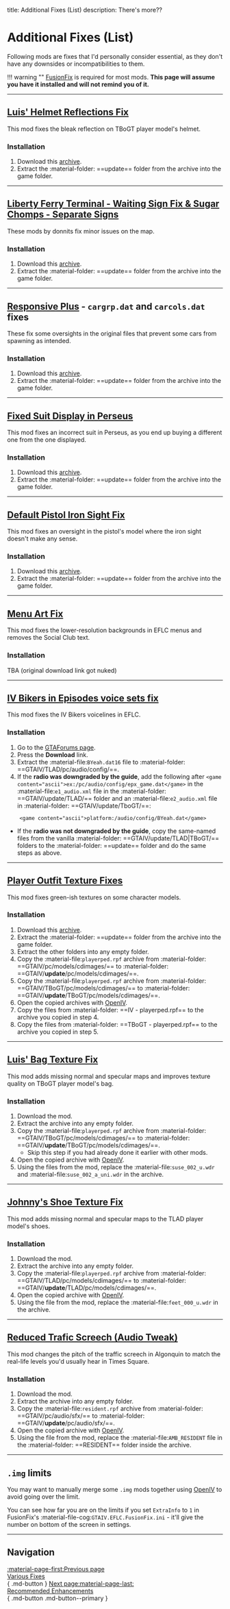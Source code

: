 title: Additional Fixes (List)
description: There's more??

# Additional Fixes (List)

Following mods are fixes that I'd personally consider essential, as they don't have any downsides or incompatibilities to them.

!!! warning ""
    [FusionFix](../essential-modding/fusionfix.md) is required for most mods. **This page will assume you have it installed and will not remind you of it.**

---

## [Luis' Helmet Reflections Fix](https://www.gtainside.com/en/gta4/skins/125863-luis-s-helmet-reflections-fix/)

This mod fixes the bleak reflection on TBoGT player model's helmet.

<h3>Installation</h3>

1. Download this [archive](https://drive.google.com/file/d/14uB8cRR7DXYXc4HPCxoGd3J78nc1zBK8/view?usp=sharing).
2. Extract the :material-folder: ==update== folder from the archive into the game folder.

---

## [Liberty Ferry Terminal - Waiting Sign Fix & Sugar Chomps - Separate Signs](https://gtaforums.com/topic/974798-donnits-bakery/)

These mods by donnits fix minor issues on the map.

<h3>Installation</h3>

1. Download this [archive](https://drive.google.com/file/d/1LnT29wamuxJp1Xo074b50IU8gLDJjRxL/view?usp=sharing).
2. Extract the :material-folder: ==update== folder from the archive into the game folder.

---

## [Responsive Plus](https://gtaforums.com/topic/931069-iveflc-responsive-plus/) - `cargrp.dat` and `carcols.dat` fixes

These fix some oversights in the original files that prevent some cars from spawning as intended.

<h3>Installation</h3>

1. Download this [archive](https://drive.google.com/file/d/1s0upbkeDpH9zJ03ELXrcOItMZw17xvVC/view?usp=sharing).
2. Extract the :material-folder: ==update== folder from the archive into the game folder.

---

## [Fixed Suit Display in Perseus](https://gtaforums.com/topic/984565-iv-fixed-suit-display-in-perseus/)

This mod fixes an incorrect suit in Perseus, as you end up buying a different one from the one displayed.

<h3>Installation</h3>

1. Download this [archive](https://drive.google.com/file/d/19HKJfv_nwLJQxlkiQMnoNqRAymgwAElq/view?usp=sharing).
2. Extract the :material-folder: ==update== folder from the archive into the game folder.

---

## [Default Pistol Iron Sight Fix](https://www.nexusmods.com/gta4/mods/15)

This mod fixes an oversight in the pistol's model where the iron sight doesn't make any sense.

<h3>Installation</h3>

1. Download this [archive](https://drive.google.com/file/d/1xVV-towntlO8uZX5N1Ftt83zGljKIamf/view?usp=sharing).
2. Extract the :material-folder: ==update== folder from the archive into the game folder.

---

## [Menu Art Fix](https://gtaforums.com/topic/887527-ash_735s-workshop/page/5/#comment-1072165611)

This mod fixes the lower-resolution backgrounds in EFLC menus and removes the Social Club text.

<h3>Installation</h3>

TBA (original download link got nuked)

---

## [IV Bikers in Episodes voice sets fix](https://gtaforums.com/topic/992050-iv-bikers-in-episodes-voice-sets-fix/)

This mod fixes the IV Bikers voicelines in EFLC.

<h3>Installation</h3>

1. Go to the [GTAForums page](https://gtaforums.com/topic/992050-iv-bikers-in-episodes-voice-sets-fix/).
2. Press the **Download** link.
3. Extract the :material-file:`BYeah.dat16` file to :material-folder: ==GTAIV/TLAD/pc/audio/config/==.
4. If the **radio was downgraded by the guide**, add the following after `<game content="ascii">ex:/pc/audio/config/epx_game.dat</game>` in the :material-file:`e1_audio.xml` file in the :material-folder: ==GTAIV/update/TLAD/== folder and an :material-file:`e2_audio.xml` file in :material-folder: ==GTAIV/update/TboGT/==:

```text
    <game content="ascii">platform:/audio/config/BYeah.dat</game>
```

- If the **radio was not downgraded by the guide**, copy the same-named files from the vanilla :material-folder: ==GTAIV/update/TLAD|TBoGT/== folders to the :material-folder: ==update== folder and do the same steps as above.

---

## [Player Outfit Texture Fixes](https://gtaforums.com/topic/925011-player-outfit-texture-fixes)

This mod fixes green-ish textures on some character models.

<h3>Installation</h3>

1. Download this [archive](https://drive.google.com/file/d/1R--bkDVJIEk_ZzScJNuLQn7B6yCIuQwv/view?usp=sharing).
2. Extract the :material-folder: ==update== folder from the archive into the game folder.
3. Extract the other folders into any empty folder.
4. Copy the :material-file:`playerped.rpf` archive from :material-folder: ==GTAIV/pc/models/cdimages/== to :material-folder: ==GTAIV/**update**/pc/models/cdimages/==.
5. Copy the :material-file:`playerped.rpf` archive from :material-folder: ==GTAIV/TBoGT/pc/models/cdimages/== to :material-folder: ==GTAIV/**update**/TBoGT/pc/models/cdimages/==.
6. Open the copied archives with [OpenIV](../../resources/openiv.md/#editing-existing-archives-installing-mods-to-game-files).
7. Copy the files from :material-folder: ==IV - playerped.rpf== to the archive you copied in step 4.
8. Copy the files from :material-folder: ==TBoGT - playerped.rpf== to the archive you copied in step 5.

---

## [Luis' Bag Texture Fix](https://www.gtainside.com/en/gta4/skins/136118-luis-s-bag-texture-fix/)

This mod adds missing normal and specular maps and improves texture quality on TBoGT player model's bag.

<h3>Installation</h3>

1. Download the mod.
2. Extract the archive into any empty folder.
3. Copy the :material-file:`playerped.rpf` archive from :material-folder: ==GTAIV/TBoGT/pc/models/cdimages/== to :material-folder: ==GTAIV/**update**/TBoGT/pc/models/cdimages/==.
    - Skip this step if you had already done it earlier with other mods.
4. Open the copied archive with [OpenIV](../../resources/openiv.md/#editing-existing-archives-installing-mods-to-game-files).
5. Using the files from the mod, replace the :material-file:`suse_002_u.wdr` and :material-file:`suse_002_a_uni.wdr` in the archive.

---

## [Johnny's Shoe Texture Fix](https://www.gtainside.com/en/gta4/skins/125196-johnny-s-shoe-texture-fix/)

This mod adds missing normal and specular maps to the TLAD player model's shoes.

<h3>Installation</h3>

1. Download the mod.
2. Extract the archive into any empty folder.
3. Copy the :material-file:`playerped.rpf` archive from :material-folder: ==GTAIV/TLAD/pc/models/cdimages/== to :material-folder: ==GTAIV/**update**/TLAD/pc/models/cdimages/==.
4. Open the copied archive with [OpenIV](../../resources/openiv.md/#editing-existing-archives-installing-mods-to-game-files).
5. Using the file from the mod, replace the :material-file:`feet_000_u.wdr` in the archive.

---

## [Reduced Trafic Screech (Audio Tweak)](https://gtaforums.com/topic/990400-reduced-traffic-screech-audio-tweak/)

This mod changes the pitch of the traffic screech in Algonquin to match the real-life levels you'd usually hear in Times Square.

<h3>Installation</h3>

1. Download the mod.
2. Extract the archive into any empty folder.
3. Copy the :material-file:`resident.rpf` archive from :material-folder: ==GTAIV/pc/audio/sfx/== to :material-folder: ==GTAIV/**update**/pc/audio/sfx/==.
4. Open the copied archive with [OpenIV](../../resources/openiv.md/#editing-existing-archives-installing-mods-to-game-files).
5. Using the file from the mod, replace the :material-file:`AMB_RESIDENT` file in the :material-folder: ==RESIDENT== folder inside the archive.

---

## `.img` limits

You may want to manually merge some `.img` mods together using [OpenIV](../../resources/openiv.md/#creating-archives) to avoid going over the limit.

You can see how far you are on the limits if you set `ExtraInfo` to `1` in FusionFix's :material-file-cog:`GTAIV.EFLC.FusionFix.ini` - it'll give the number on bottom of the screen in settings.

---

## Navigation

[:material-page-first:Previous page <br>Various Fixes</br>](various-fixes.md){ .md-button } [Next page:material-page-last: <br>Recommended Enhancements</br>](../../enhancements.md){ .md-button .md-button--primary }
